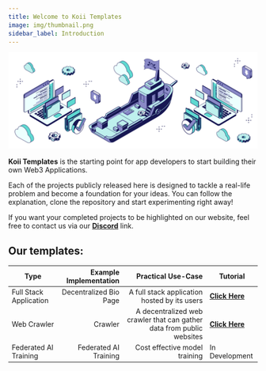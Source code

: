 ```yaml
---
title: Welcome to Koii Templates
image: img/thumbnail.png
sidebar_label: Introduction
---
```


![banner](./img/header.svg)

**Koii Templates** is the starting point for app developers to start building their own Web3 Applications.

Each of the projects publicly released here is designed to tackle a real-life problem and become a foundation for your ideas. You can follow the explanation, clone the repository and start experimenting right away!

If you want your completed projects to be highlighted on our website, feel free to contact us via our [**Discord**](https://discord.com/invite/koii-network) link.

## Our templates:

| Type                   | Example Implementation |                                               Practical Use-Case | Tutorial                                                                    |
| ---------------------- | ---------------------: | ---------------------------------------------------------------: | --------------------------------------------------------------------------- |
| Full Stack Application | Decentralized Bio Page |                     A full stack application hosted by its users | [**Click Here**](/quickstart/linktree/intro)                                 |
| Web Crawler            |         Crawler |    A decentralized web crawler that can gather data from public websites | [**Click Here**](/quickstart/extractor/introduction)                          |      
| Federated AI Training  |  Federated AI Training |                                    Cost effective model training | In Development                                                              |

